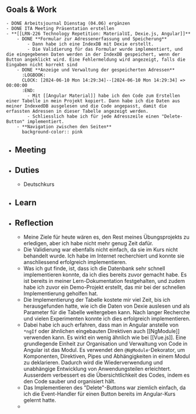 ## Goals & Work
	- DONE Arbeitsjournal Dienstag (04.06) ergänzen
	- DONE ITA Meeting Präsentation erstellen
	- **[[LRN-226 Technology Repetition: MaterialUI, Dexie.js, Angular]]**
		- DONE **Formular zur Adressenerfassung und Speicherung**
			- Dann habe ich eine IndexDB mit Dexie erstellt.
			- Die Validierung für das Formular wurde implementiert, und die eingegebenen Daten werden in der IndexDB gespeichert, wenn der Button angeklickt wird. Eine Fehlermeldung wird angezeigt, falls die Eingaben nicht korrekt sind
		- DONE **Anzeige und Verwaltung der gespeicherten Adressen**
		  :LOGBOOK:
		  CLOCK: [2024-06-10 Mon 14:29:34]--[2024-06-10 Mon 14:29:34] =>  00:00:00
		  :END:
			- Mit [[Angular Material]] habe ich den Code zum Erstellen einer Tabelle in mein Projekt kopiert. Dann habe ich die Daten aus meiner IndexedDB ausgelesen und die Code angepasst, damit die erfassten Adressen in dieser Tabelle angezeigt werden.
			- Schliesslich habe ich für jede Adresszeile einen "Delete-Button" implementiert.
		- **Navigation zwischen den Seiten**
		  background-color:: pink
- ## Meeting
- ## Duties
	- Deutschkurs
- ## Learn
- ## Reflection
	- Meine Ziele für heute wären es, den Rest meines Übungsprojekts zu erledigen, aber ich habe nicht mehr genug Zeit dafür.
	- Die Validierung war ebenfalls nicht einfach, da sie im Kurs nicht behandelt wurde. Ich habe im Internet recherchiert und konnte sie anschliessend erfolgreich implementieren.
	- Was ich gut finde, ist, dass ich die Datenbank sehr schnell implementieren konnte, da ich dies bereits zuvor gemacht habe. Es ist bereits in meiner Lern-Dokumentation festgehalten, und zudem habe ich zuvor ein Demo-Projekt erstellt, das mir bei der schnellen Implementierung geholfen hat.
	- Die Implementierung der Tabelle kostete mir viel Zeit, bis ich herausgefunden hatte, wie ich die Daten von Dexie auslesen und als Parameter für die Tabelle weitergeben kann. Nach langer Recherche und vielen Experimenten konnte ich dies erfolgreich implementieren.
	- Dabei habe ich auch erfahren, dass man in Angular anstelle von `*ngIf` oder ähnlichen eingebauten Direktiven auch [[NgModule]] verwenden kann. Es wirkt ein wenig ähnlich wie bei [[Vue.js]]. Eine grundlegende Einheit zur Organisation und Verwaltung von Code in Angular ist das Modul. Es verwendet den `@NgModule`-Dekorator, um Komponenten, Direktiven, Pipes und Abhängigkeiten in einem Modul zu deklarieren. Dadurch wird die Wiederverwendung und unabhängige Entwicklung von Anwendungsteilen erleichtert. Ausserdem verbessert es die
	  Übersichtlichkeit des Codes, indem es den Code sauber und organisiert hält.
	- Das Implementieren des "Delete"-Buttons war ziemlich einfach, da ich die Event-Handler für einen Button bereits im Angular-Kurs gelernt hatte.
	-